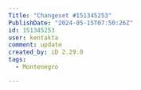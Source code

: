 ```yaml
---
Title: "Changeset #151345253"
PublishDate: "2024-05-15T07:50:26Z"
id: 151345253
user: kentakta
comment: update
created_by: iD 2.29.0
tags:
  - Montenegro

---
```

